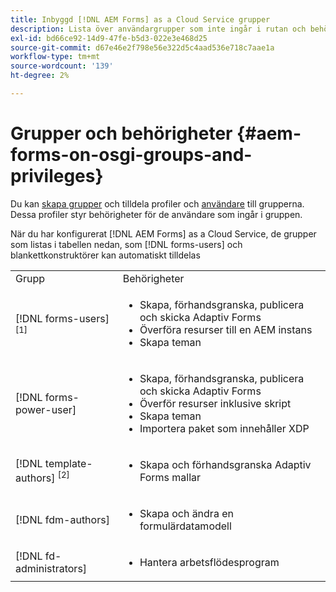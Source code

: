 ```yaml
---
title: Inbyggd [!DNL AEM Forms] as a Cloud Service grupper
description: Lista över användargrupper som inte ingår i rutan och behörigheter som tilldelats varje grupp
exl-id: bd66ce92-14d9-47fe-b5d3-022e3e468d25
source-git-commit: d67e46e2f798e56e322d5c4aad536e718c7aae1a
workflow-type: tm+mt
source-wordcount: '139'
ht-degree: 2%

---
```


# Grupper och behörigheter {#aem-forms-on-osgi-groups-and-privileges}

Du kan [skapa grupper](https://experienceleague.adobe.com/docs/experience-manager-learn/cloud-service/accessing/aem-users-groups-and-permissions.html#accessing) och tilldela profiler och [användare](https://experienceleague.adobe.com/docs/experience-manager-learn/cloud-service/accessing/aem-users-groups-and-permissions.html#accessing) till grupperna. Dessa profiler styr behörigheter för de användare som ingår i gruppen.

När du har konfigurerat [!DNL AEM Forms] as a Cloud Service, de grupper som listas i tabellen nedan, som [!DNL forms-users] och blankettkonstruktörer kan automatiskt tilldelas

<table>
 <tbody>
  <tr>
   <td>Grupp</td> 
   <td>Behörigheter</td> 
  </tr>
  <tr>
   <td>[!DNL forms-users] <sup>[1]</sup></td> 
   <td>
    <ul> 
     <li>Skapa, förhandsgranska, publicera och skicka Adaptiv Forms</li> 
    <!-- <li>Create, preview, and publish interactive communications and document fragments</li> -->
     <li>Överföra resurser till en AEM instans</li> 
     <li>Skapa teman</li> 
    </ul> </td> 
  </tr>
  <tr>
   <td>[!DNL forms-power-user]</td> 
   <td>
    <ul> 
     <li>Skapa, förhandsgranska, publicera och skicka Adaptiv Forms</li> 
     <!-- <li>Create, preview, and publish interactive communications and document fragments</li> 
     <li>Create scripts for Adaptive Forms using code editor</li> -->
     <li>Överför resurser inklusive skript</li> 
     <li>Skapa teman</li> 
     <li>Importera paket som innehåller XDP</li> 
    </ul> </td> 
  </tr>
  <!-- <tr>
   <td>forms-submission-reviewers</td> 
   <td>
    <ul> 
     <li>Review submissions</li> 
     <li>Approve or reject submissions</li> 
    </ul> </td> 
  </tr> -->
  <tr>
   <td>[!DNL template-authors] <sup>[2]</sup></td> 
   <td>
    <ul> 
     <li>Skapa och förhandsgranska Adaptiv Forms <!-- or interactive communications --> mallar</li> 
    </ul> </td> 
  </tr>
  <tr>
   <td><p>[!DNL fdm-authors]</p> </td> 
   <td>
    <ul> 
     <li>Skapa och ändra en formulärdatamodell</li> 
    </ul> </td> 
  </tr>
  <!-- <tr>
   <td>cm-agent-users</td> 
   <td>
    <ul> 
     <li>Access Correspondence Management letters or interactive communications using Agent UI</li> 
    </ul> </td> 
  </tr> --> 
  <!-- <tr>
   <td><p>workflow-editors</p> </td> 
   <td>
    <ul> -->
    <!-- <li>Create an inbox application</li>  -->
    <!-- <li>Create a workflow model</li> 
    </ul> </td> 
  </tr>
  <tr>
   <td>[!DNL workflow-users]</td> 
   <td>
    <ul> 
     <li>Use AEM inbox applications<br /> -->
     <!-- 
     <strong>Note: </strong>You must have cm-agent-users and [!DNL workflow-users] group assignments to access Interactive Communications Agent UI in AEM inbox.</li>  -->
    </ul> </td> 
  </tr>
  <tr>
   <td>[!DNL fd-administrators]</td> 
   <td>
    <ul> 
     <!-- <li>Configure PDF Generator</li> --> 
     <!-- <li>Configure Watched folder</li> -->
     <li>Hantera arbetsflödesprogram</li> 
    </ul> </td> 
  </tr>
 </tbody>
</table>
